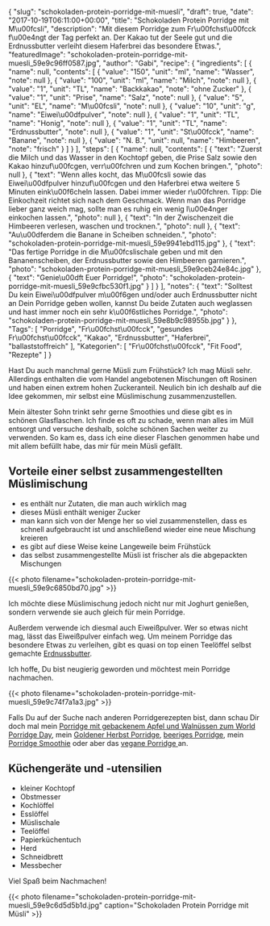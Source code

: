 {
    "slug": "schokoladen-protein-porridge-mit-muesli",
    "draft": true,
    "date": "2017-10-19T06:11:00+00:00",
    "title": "Schokoladen Protein Porridge mit M\u00fcsli",
    "description": "Mit diesem Porridge zum Fr\u00fchst\u00fcck f\u00e4ngt der Tag perfekt an. Der Kakao tut der Seele gut und die Erdnussbutter verleiht diesem Haferbrei das besondere Etwas.",
    "featuredImage": "schokoladen-protein-porridge-mit-muesli_59e9c96ff0587.jpg",
    "author": "Gabi",
    "recipe": {
        "ingredients": [
            {
                "name": null,
                "contents": [
                    {
                        "value": "150",
                        "unit": "ml",
                        "name": "Wasser",
                        "note": null
                    },
                    {
                        "value": "100",
                        "unit": "ml",
                        "name": "Milch",
                        "note": null
                    },
                    {
                        "value": "1",
                        "unit": "TL",
                        "name": "Backkakao",
                        "note": "ohne Zucker"
                    },
                    {
                        "value": "1",
                        "unit": "Prise",
                        "name": "Salz",
                        "note": null
                    },
                    {
                        "value": "5",
                        "unit": "EL",
                        "name": "M\u00fcsli",
                        "note": null
                    },
                    {
                        "value": "10",
                        "unit": "g",
                        "name": "Eiwei\u00dfpulver",
                        "note": null
                    },
                    {
                        "value": "1",
                        "unit": "TL",
                        "name": "Honig",
                        "note": null
                    },
                    {
                        "value": "1",
                        "unit": "TL",
                        "name": "Erdnussbutter",
                        "note": null
                    },
                    {
                        "value": "1",
                        "unit": "St\u00fcck",
                        "name": "Banane",
                        "note": null
                    },
                    {
                        "value": "N. B.",
                        "unit": null,
                        "name": "Himbeeren",
                        "note": "frisch"
                    }
                ]
            }
        ],
        "steps": [
            {
                "name": null,
                "contents": [
                    {
                        "text": "Zuerst die Milch und das Wasser in den Kochtopf geben, die Prise Salz sowie den Kakao hinzuf\u00fcgen, verr\u00fchren und zum Kochen bringen.",
                        "photo": null
                    },
                    {
                        "text": "Wenn alles kocht, das M\u00fcsli sowie das Eiwei\u00dfpulver hinzuf\u00fcgen und den Haferbrei etwa weitere 5 Minuten eink\u00f6cheln lassen. Dabei immer wieder r\u00fchren. Tipp: Die Einkochzeit richtet sich nach dem Geschmack. Wenn man das Porridge lieber ganz weich mag, sollte man es ruhig ein wenig l\u00e4nger einkochen lassen.",
                        "photo": null
                    },
                    {
                        "text": "In der Zwischenzeit die Himbeeren verlesen, waschen und trocknen.",
                        "photo": null
                    },
                    {
                        "text": "Au\u00dferdem die Banane in Scheiben schneiden.",
                        "photo": "schokoladen-protein-porridge-mit-muesli_59e9941ebd115.jpg"
                    },
                    {
                        "text": "Das fertige Porridge in die M\u00fcslischale geben und mit den Bananenscheiben, der Erdnussbutter sowie den Himbeeren garnieren.",
                        "photo": "schokoladen-protein-porridge-mit-muesli_59e9ceb24e84c.jpg"
                    },
                    {
                        "text": "Genie\u00dft Euer Porridge!",
                        "photo": "schokoladen-protein-porridge-mit-muesli_59e9cfbc530f1.jpg"
                    }
                ]
            }
        ],
        "notes": {
            "text": "Solltest Du kein Eiwei\u00dfpulver m\u00f6gen und\/oder auch Erdnussbutter nicht an Dein Porridge geben wollen, kannst Du beide Zutaten auch weglassen und hast immer noch ein sehr k\u00f6stliches Porridge.",
            "photo": "schokoladen-protein-porridge-mit-muesli_59e8b9c98955b.jpg"
        }
    },
    "Tags": [
        "Porridge",
        "Fr\u00fchst\u00fcck",
        "gesundes Fr\u00fchst\u00fcck",
        "Kakao",
        "Erdnussbutter",
        "Haferbrei",
        "ballaststoffreich"
    ],
    "Kategorien": [
        "Fr\u00fchst\u00fcck",
        "Fit Food",
        "Rezepte"
    ]
}

Hast Du auch manchmal gerne Müsli zum Frühstück? Ich mag Müsli sehr. Allerdings enthalten die vom Handel angebotenen Mischungen oft Rosinen und haben einen extrem hohen Zuckeranteil. Neulich bin ich deshalb auf die Idee gekommen, mir selbst eine Müslimischung zusammenzustellen.

Mein ältester Sohn trinkt sehr gerne Smoothies und diese gibt es in schönen Glasflaschen. Ich finde es oft zu schade, wenn man alles im Müll entsorgt und versuche deshalb, solche schönen Sachen weiter zu verwenden. So kam es, dass ich eine dieser Flaschen genommen habe und mit allem befüllt habe, das mir für mein Müsli gefällt.

## Vorteile einer selbst zusammengestellten Müslimischung

- es enthält nur Zutaten, die man auch wirklich mag
- dieses Müsli enthält weniger Zucker
- man kann sich von der Menge her so viel zusammenstellen, dass es schnell aufgebraucht ist und  anschließend wieder eine neue Mischung kreieren
- es gibt auf diese Weise keine Langeweile beim Frühstück
- das selbst zusammengestellte Müsli ist frischer als die abgepackten Mischungen

{{< photo filename="schokoladen-protein-porridge-mit-muesli_59e9c6850bd70.jpg" >}}

Ich möchte diese Müslimischung jedoch nicht nur mit Joghurt genießen, sondern verwende sie auch gleich für mein Porridge.

Außerdem verwende ich diesmal auch Eiweißpulver. Wer so etwas nicht mag, lässt das Eiweißpulver einfach weg. Um meinem Porridge das besondere Etwas zu verleihen, gibt es quasi on top einen Teelöffel selbst gemachte [Erdnussbutter](https://kochfokus.de/artikel/erdnussbutter-selber-machen/ "Erdnussbutter").

Ich hoffe, Du bist neugierig geworden und möchtest mein Porridge nachmachen.

{{< photo filename="schokoladen-protein-porridge-mit-muesli_59e9c74f7a1a3.jpg" >}}

Falls Du auf der Suche nach anderen Porridgerezepten bist, dann schau Dir doch mal mein [Porridge mit gebackenem Apfel und Walnüssen zum World Porridge Day](https://kochfokus.de/artikel/porridge-mit-gebackenem-apfel-und-walnuessen-zum-world-porridge-day/ "Porridge mit gebackenem Apfel und Walnüssen zum World Porridge Day"), mein [Goldener Herbst Porridge](https://kochfokus.de/artikel/goldener-herbst-porridge/ "Goldener Herbst Porridge"), [beeriges Porridge](https://kochfokus.de/artikel/beeriges-porridge/ "beeriges Porridge"), mein [Porridge Smoothie](https://kochfokus.de/artikel/das-perfekte-fruehstueck-ein-schaelchen-porridge-smoothie/ "Porridge Smoothie") oder aber das [vegane Porridge ](https://kochfokus.de/artikel/veganes-mandel-porridge/ "vegane Porridge ") an.

## Küchengeräte und -utensilien
- kleiner Kochtopf
- Obstmesser
- Kochlöffel
- Esslöffel
- Müslischale
- Teelöffel
- Papierküchentuch
- Herd
- Schneidbrett
- Messbecher

Viel Spaß beim Nachmachen!

{{< photo filename="schokoladen-protein-porridge-mit-muesli_59e9c6d5d5b1d.jpg" caption="Schokoladen Protein Porridge mit Müsli" >}}